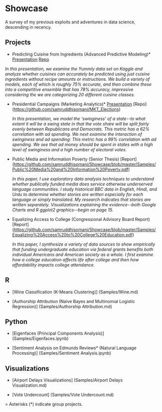 
# Showcase

A survey of my previous exploits and adventures in data science, descending in recency.

## Projects

- Predicting Cuisine from Ingredients (Advanced Predictive Modeling)\* [Presentation](https://github.com/samruddhisomani/Showcase/blob/master/Samples/No%20Free%20Lunch.pdf) [Repo](https://github.com/samruddhisomani/Cuisine)

 _In this presentation, we examine the Yummly data set on Kaggle and analyze whether cuisines can accurately be predicted using just cuisine ingredients without recipe amounts or instructions. We build a variety of models, each of which is roughly 75% accurate, and then combine these into a competitive ensemble that has 78% accuracy, impressive considering the we are categorizing 20 different cuisine classes._

- Presidential Campaigns (Marketing Analytics)\* [Presentation](https://github.com/samruddhisomani/Showcase/blob/master/Samples/Presidential%20Campaigns.pdf) [Repo] (https://github.com/samruddhisomani/MKT_Elections)

  _In this presentation, we model the 'swinginess' of a state--to what extent it will be a swing state in that the vote share will be split fairly evenly between Republicans and Democrats. This metric has a 62% correlation with ad spending. We next examine the interaction of swinginess and ad spending: This metric has a 99% correlation with ad spending. We see that ad money should be spent in states with a high level of swinginess and a high number of electoral votes._

- Public Media and Information Poverty (Senior Thesis) [Report] (https://github.com/samruddhisomani/Showcase/blob/master/Samples/Public%20Media%20and%20Information%20Poverty.pdf)

  _In this paper, I use exploratory data analysis techniques to understand whether publically funded media does service otherwise underserved language communities. I study historical BBC data in English, Hindi, and Urdu to determine whether stories are written especially for each language or simply translated. My research indicates that stories are written separately. Visualizations explaining the evidence--both Google Charts and R ggplot2 graphics--begin on page 15._

- Equalizing Access to College (Congressional Advisory Board Report) [Report] (https://github.com/samruddhisomani/Showcase/blob/master/Samples/Equalizing%20Access%20to%20College%20Education.pdf)

  _In this paper, I synthesize a variety of data sources to show empirically that funding undergraduate education via federal grants benefits both individual Americans and American society as a whole. I first examine how a college education affects life after college and then how affordability impacts college attendance._

## R

* [Wine Classification (K-Means Clustering)] (Samples/Wine.md)

* [Authorship Attribution (Naïve Bayes and Multinomial Logistic Regression)] (Samples/Authorship Attribution.md)

## Python
* [Eigenfaces (Principal Components Analysis)] (Samples/Eigenfaces.ipynb)

* [Sentiment Analysis on Edmunds Reviews* (Natural Language Processing)] (Samples/Sentiment Analysis.ipynb)

## Visualizations
* [Airport Delays Visualizations] (Samples/Airport Delays Visualization.md)

* [Vote Undercount]  (Samples/Vote Undercount.md)

 =
 Asterisks (*) indicate group projects.
